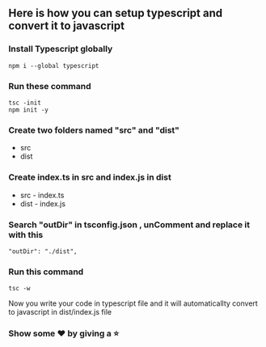 ## Here is how you can setup typescript and convert it to javascript

### Install Typescript globally

    npm i --global typescript

### Run these command

    tsc -init
    npm init -y

### Create two folders named "src" and "dist"

- src
- dist

### Create index.ts in src and index.js in dist

- src - index.ts
- dist - index.js

### Search "outDir" in tsconfig.json , unComment and replace it with this

    "outDir": "./dist",

### Run this command

    tsc -w

Now you write your code in typescript file and it will automaticallty convert to javascript in dist/index.js file

### Show some ❤️ by giving a ⭐
